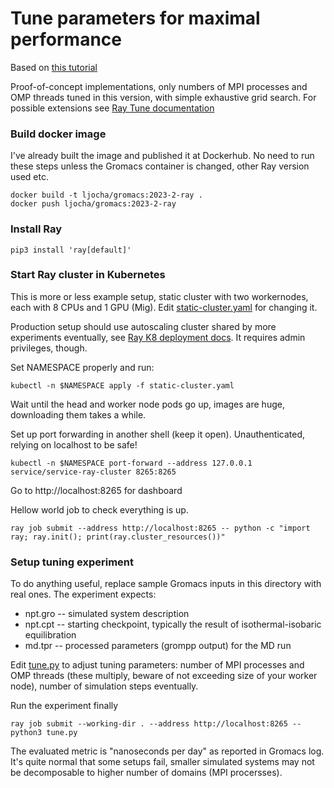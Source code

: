 # Tune parameters for maximal performance

Based on [this tutorial](https://docs.ray.io/en/latest/cluster/kubernetes/user-guides/static-ray-cluster-without-kuberay.html)

Proof-of-concept implementations, only numbers of MPI processes and OMP threads tuned in this version, with simple exhaustive grid search. For possible extensions see [Ray Tune documentation](https://docs.ray.io/en/latest/tune/index.html)

### Build docker image

I've already built the image and published it at Dockerhub. No need to run these steps unless the Gromacs container is changed, other Ray version used etc.

    docker build -t ljocha/gromacs:2023-2-ray .
    docker push ljocha/gromacs:2023-2-ray

### Install Ray
    pip3 install 'ray[default]'

### Start Ray cluster in Kubernetes

This is more or less example setup, static cluster with two workernodes, each with 8 CPUs and 1 GPU (Mig). 
Edit [static-cluster.yaml](static-cluster.yaml) for changing it.

Production setup should use autoscaling cluster shared by more experiments eventually, see [Ray K8 deployment docs](https://docs.ray.io/en/latest/cluster/kubernetes/index.html). It requires admin privileges, though.

Set NAMESPACE properly and run:

    kubectl -n $NAMESPACE apply -f static-cluster.yaml

Wait until the head and worker node pods go up, images are huge, downloading them takes a while.

Set up port forwarding in another shell (keep it open). Unauthenticated, relying on localhost to be safe!


    kubectl -n $NAMESPACE port-forward --address 127.0.0.1 service/service-ray-cluster 8265:8265

Go to http://localhost:8265 for dashboard

Hellow world job to check everything is up.

    ray job submit --address http://localhost:8265 -- python -c "import ray; ray.init(); print(ray.cluster_resources())"

### Setup tuning experiment

To do anything useful, replace sample Gromacs inputs in this directory with real ones. The experiment expects:
- npt.gro -- simulated system description
- npt.cpt -- starting checkpoint, typically the result of isothermal-isobaric equilibration
- md.tpr -- processed parameters (grompp output) for the MD run

Edit [tune.py](tune.py) to adjust tuning parameters: number of MPI processes and OMP threads (these multiply, beware of not exceeding size of your worker node), number of simulation steps eventually. 

Run the experiment finally

    ray job submit --working-dir . --address http://localhost:8265 -- python3 tune.py 

The evaluated metric is "nanoseconds per day" as reported in Gromacs log. It's quite normal that some setups fail, smaller simulated systems may not be decomposable to higher number of domains (MPI procersses).




